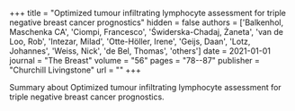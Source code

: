 +++
title = "Optimized tumour infiltrating lymphocyte assessment for triple negative breast cancer prognostics"
hidden = false
authors  = ['Balkenhol, Maschenka CA', 'Ciompi, Francesco', 'Świderska-Chadaj, Żaneta', 'van de Loo, Rob', 'Intezar, Milad', 'Otte-Höller, Irene', 'Geijs, Daan', 'Lotz, Johannes', 'Weiss, Nick', 'de Bel, Thomas', 'others']
date = 2021-01-01
journal = "The Breast"
volume = "56"
pages = "78--87"
publisher = "Churchill Livingstone"
url = ""
+++

Summary about Optimized tumour infiltrating lymphocyte assessment for triple negative breast cancer prognostics.